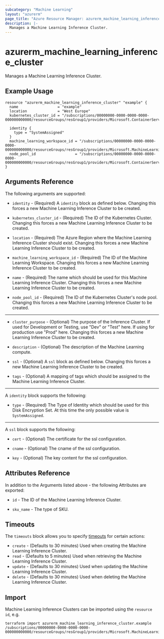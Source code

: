 ```yaml
---
subcategory: "Machine Learning"
layout: "azurerm"
page_title: "Azure Resource Manager: azurerm_machine_learning_inference_cluster"
description: |-
  Manages a Machine Learning Inference Cluster.
---
```


# azurerm_machine_learning_inference_cluster

Manages a Machine Learning Inference Cluster.

## Example Usage

```hcl
resource "azurerm_machine_learning_inference_cluster" "example" {
  name                  = "example"
  location              = "West Europe"
  kubernetes_cluster_id = "/subscriptions/00000000-0000-0000-0000-000000000000/resourceGroups/resGroup1/providers/Microsoft.ContainerService/managedClusters/cluster1"

  identity {
    type = "SystemAssigned"
  }
  machine_learning_workspace_id = "/subscriptions/00000000-0000-0000-0000-000000000000/resourceGroups/resGroup1/providers/Microsoft.MachineLearningServices/workspaces/workspace1"
  node_pool_id                  = "/subscriptions/00000000-0000-0000-0000-000000000000/resourceGroups/resGroup1/providers/Microsoft.ContainerService/managedClusters/cluster1/agentPools/pool1"
}
```

## Arguments Reference

The following arguments are supported:

* `identity` - (Required) A `identity` block as defined below. Changing this forces a new Machine Learning Inference Cluster to be created.

* `kubernetes_cluster_id` - (Required) The ID of the Kubernetes Cluster. Changing this forces a new Machine Learning Inference Cluster to be created.

* `location` - (Required) The Azure Region where the Machine Learning Inference Cluster should exist. Changing this forces a new Machine Learning Inference Cluster to be created.

* `machine_learning_workspace_id` - (Required) The ID of the Machine Learning Workspace. Changing this forces a new Machine Learning Inference Cluster to be created.

* `name` - (Required) The name which should be used for this Machine Learning Inference Cluster. Changing this forces a new Machine Learning Inference Cluster to be created.

* `node_pool_id` - (Required) The ID of the Kubernetes Cluster's node pool. Changing this forces a new Machine Learning Inference Cluster to be created.

---

* `cluster_purpose` - (Optional) The purpose of the Inference Cluster. If used for Development or Testing, use "Dev" or "Test" here. If using for production use "Prod" here. Changing this forces a new Machine Learning Inference Cluster to be created.

* `description` - (Optional) The description of the Machine Learning compute.

* `ssl` - (Optional) A `ssl` block as defined below. Changing this forces a new Machine Learning Inference Cluster to be created.

* `tags` - (Optional) A mapping of tags which should be assigned to the Machine Learning Inference Cluster.

---

A `identity` block supports the following:

* `type` - (Required) The Type of Identity which should be used for this Disk Encryption Set. At this time the only possible value is `SystemAssigned`.

---

A `ssl` block supports the following:

* `cert` - (Optional) The certificate for the ssl configuration.

* `cname` - (Optional) The cname of the ssl configuration.

* `key` - (Optional) The key content for the ssl configuration.

## Attributes Reference

In addition to the Arguments listed above - the following Attributes are exported: 

* `id` - The ID of the Machine Learning Inference Cluster.

* `sku_name` - The type of SKU.

## Timeouts

The `timeouts` block allows you to specify [timeouts](https://www.terraform.io/docs/configuration/resources.html#timeouts) for certain actions:

* `create` - (Defaults to 30 minutes) Used when creating the Machine Learning Inference Cluster.
* `read` - (Defaults to 5 minutes) Used when retrieving the Machine Learning Inference Cluster.
* `update` - (Defaults to 30 minutes) Used when updating the Machine Learning Inference Cluster.
* `delete` - (Defaults to 30 minutes) Used when deleting the Machine Learning Inference Cluster.

## Import

Machine Learning Inference Clusters can be imported using the `resource id`, e.g.

```shell
terraform import azurerm_machine_learning_inference_cluster.example /subscriptions/00000000-0000-0000-0000-000000000000/resourceGroups/resGroup1/providers/Microsoft.MachineLearningServices/workspaces/workspace1/computes/cluster1
```
